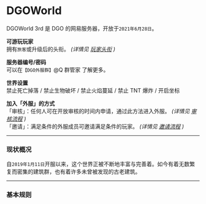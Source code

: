 <!-- DGOWorld/2nd -->

# DGOWorld

DGOWorld 3rd 是 DGO 的网易服务器，开放于`2021年6月28日`。

**可游玩玩家** <br/>
拥有`旅客`或升级后的头衔。 _(详情见 [玩家头衔](information/playerTitle) )_

**服务器编号/密码** <br/>
可以在`【DGO外服群】`@Q 群管家 了解更多。

**世界设置** <br/>
禁止死亡掉落 / 禁止生物破坏 / 禁止火焰蔓延 / 禁止 TNT 爆炸 / 开启坐标

**加入「外服」的方式**<br/>
「审核」：任何人可在开放审核的时间内申请，通过此方法进入外服。 _(详情见 [审核流程](/notice/join?id=方式一：审核流程) )_ <br/>
「邀请」：满足条件的外服成员可邀请满足条件的玩家。 _(详情见 [邀请流程](notice/join?id=方式二：邀请流程) )_

---

### 现状概况

自`2019年1月11日`开服以来，这个世界正被不断地丰富与完善着。如今有着无数繁复而密集的建筑群，也有着许多未曾被发现的古老建筑。

---

### 基本规则
